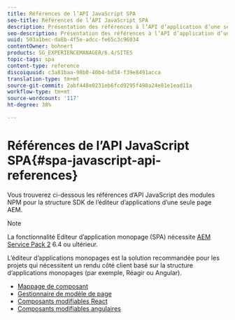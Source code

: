 ```yaml
---
title: Références de l’API JavaScript SPA
seo-title: Références de l’API JavaScript SPA
description: Présentation des références à l’API d’application d’une seule page
seo-description: Présentation des références à l’API d’application d’une seule page
uuid: 503a1bec-da8b-4f5e-adcc-fe65c3c96034
contentOwner: bohnert
products: SG_EXPERIENCEMANAGER/6.4/SITES
topic-tags: spa
content-type: reference
discoiquuid: c3a81baa-98b0-40b4-bd34-f39e8491acca
translation-type: tm+mt
source-git-commit: 2abf448e0231eb6fcd9295f498a24e81e1ead11a
workflow-type: tm+mt
source-wordcount: '117'
ht-degree: 38%

---
```



# Références de l’API JavaScript SPA{#spa-javascript-api-references}

Vous trouverez ci-dessous les références d’API JavaScript des modules NPM pour la structure SDK de l’éditeur d’applications d’une seule page AEM.

>[!NOTE]
>La fonctionnalité Editeur d’application monopage (SPA) nécessite [AEM Service Pack 2](https://helpx.adobe.com/fr/experience-manager/6-4/release-notes/sp-release-notes.html) 6.4 ou ultérieur.
>
>L’éditeur d’applications monopages est la solution recommandée pour les projets qui nécessitent un rendu côté client basé sur la structure d’applications monopages (par exemple, Réagir ou Angular).

* [Mappage de composant](https://www.npmjs.com/package/@adobe/cq-spa-component-mapping)
* [Gestionnaire de modèle de page](https://www.npmjs.com/package/@adobe/cq-spa-page-model-manager)
* [Composants modifiables React](https://www.npmjs.com/package/@adobe/cq-react-editable-components)
* [Composants modifiables angulaires](https://www.npmjs.com/package/@adobe/cq-angular-editable-components)